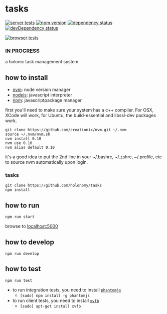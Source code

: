 # tasks

[![server tests](https://travis-ci.org/holonomy/tasks.png)](https://travis-ci.org/holonomy/tasks)
[![npm version](https://badge.fury.io/js/holonomy-tasks.png)](https://npmjs.org/package/holonomy-tasks)
[![dependency status](https://david-dm.org/holonomy/tasks.png)](https://david-dm.org/holonomy/tasks)
[![devDependency status](https://david-dm.org/holonomy/tasks/dev-status.png)](https://david-dm.org/holonomy/tasks#info=devDependencies)

[![browser tests](https://ci.testling.com/holonomy/tasks.png)](https://ci.testling.com/holonomy/tasks)

### IN PROGRESS

a holonic task management system

## how to install

- [nvm](https://github.com/creationix/nvm): node version manager
- [nodejs](http://nodejs.org): javascript interpreter
- [npm](http://npmjs.org): javascriptpackage manager

first you'll need to make sure your system has a c++ compiler. For OSX, XCode will work, for Ubuntu, the build-essential and libssl-dev packages work.

```
git clone https://github.com/creationix/nvm.git ~/.nvm
source ~/.nvm/nvm.sh
nvm install 0.10
nvm use 0.10
nvm alias default 0.10
```

it's a good idea to put the 2nd line in your ~/.bashrc, ~/.zshrc, ~/.profile, etc to source nvm automatically upon login.

### tasks

```
git clone https://github.com/holonomy/tasks
npm install
```

## how to run

```
npm run start
```
browse to [localhost:5000](http://localhost:5000)

## how to develop

```
npm run develop
```

## how to test

```
npm run test
```

- to run integration tests, you need to install [`phantomjs`](http://phantomjs.org/)
  - `[sudo] npm install -g phantomjs`
- to run client tests, you need to install [`xvfb`](http://packages.debian.org/stable/xvfb)
  - `[sudo] apt-get install xvfb`
